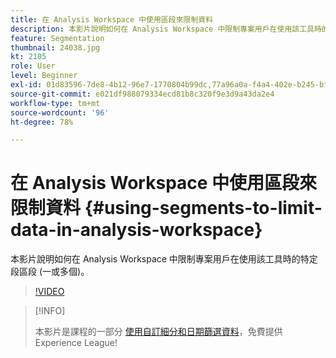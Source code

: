 ```yaml
---
title: 在 Analysis Workspace 中使用區段來限制資料
description: 本影片說明如何在 Analysis Workspace 中限制專案用戶在使用該工具時的特定段區段 (一或多個)。
feature: Segmentation
thumbnail: 24038.jpg
kt: 2105
role: User
level: Beginner
exl-id: 01d83596-7de8-4b12-96e7-1770804b99dc,77a96a0a-f4a4-402e-b245-bfb83622a7e7
source-git-commit: e021df988079334ecd81b8c320f9e3d9a43da2e4
workflow-type: tm+mt
source-wordcount: '96'
ht-degree: 78%

---
```


# 在 Analysis Workspace 中使用區段來限制資料 {#using-segments-to-limit-data-in-analysis-workspace}

本影片說明如何在 Analysis Workspace 中限制專案用戶在使用該工具時的特定段區段 (一或多個)。

>[!VIDEO](https://video.tv.adobe.com/v/24038/?quality=12)

>[!INFO]
>
> 本影片是課程的一部分 [使用自訂細分和日期篩選資料](https://experienceleague.adobe.com/?recommended=Analytics-U-1-2021.1.filterdata)，免費提供Experience League!

